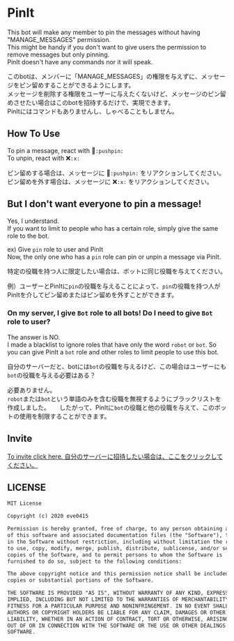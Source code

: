 # PinIt
 This bot will make any member to pin the messages without having "MANAGE_MESSAGES" permission.  
 This might be handy if you don't want to give users the permission to remove messages but only pinning.  
 PinIt doesn't have any commands nor it will speak.  
 
 このbotは、メンバーに「MANAGE_MESSAGES」の権限を与えずに、メッセージをピン留めすることができるようにします。  
 メッセージを削除する権限をユーザーに与えたくないけど、メッセージのピン留めさせたい場合はこのbotを招待するだけで、実現できます。  
 PinItにはコマンドもありませんし、しゃべることもしません。
 
## How To Use
 To pin a message, react with 📌`:pushpin:`  
 To unpin, react with ❌`:x:`  
 
 ピン留めする場合は、メッセージに 📌`:pushpin:` をリアクションしてください。  
 ピン留めを外す場合は、メッセージに ❌`:x:` をリアクションしてください。
 
## But I don't want everyone to pin a message!
 Yes, I understand.  
 If you want to limit to people who has a certain role, simply give the same role to the bot.  
 
 ex) Give `pin` role to user and PinIt  
 Now, the only one who has a `pin` role can pin or unpin a message via PinIt.  
 
 特定の役職を持つ人に限定したい場合は、ボットに同じ役職を与えてください。 
 
 例）ユーザーとPinItに`pin`の役職を与えることによって、`pin`の役職を持つ人がPinItを介してピン留めまたはピン留めを外すことができます。
 
### On my server, I give `Bot` role to all bots! Do I need to give `Bot` role to user?
 The answer is NO.  
 I made a blacklist to ignore roles that have only the word `robot` or `bot`.
 So you can give PinIt a `bot` role and other roles to limit people to use this bot.
 
 自分のサーバーだと、botには`bot`の役職を与えるけど、この場合はユーザーにも`bot`の役職を与える必要はある？　　
 
 必要ありません。  
 `robot`または`bot`という単語のみを含む役職を無視するようにブラックリストを作成しました。 　
  したがって、PinItに`bot`の役職と他の役職を与えて、このボットの使用を制限することができます。

## Invite
 [To invite click here. 自分のサーバーに招待したい場合は、ここをクリックしてください。](https://discord.com/api/oauth2/authorize?client_id=725287176748924968&permissions=73792&scope=bot)

## LICENSE
```txt
MIT License

Copyright (c) 2020 eve0415

Permission is hereby granted, free of charge, to any person obtaining a copy
of this software and associated documentation files (the "Software"), to deal
in the Software without restriction, including without limitation the rights
to use, copy, modify, merge, publish, distribute, sublicense, and/or sell
copies of the Software, and to permit persons to whom the Software is
furnished to do so, subject to the following conditions:

The above copyright notice and this permission notice shall be included in all
copies or substantial portions of the Software.

THE SOFTWARE IS PROVIDED "AS IS", WITHOUT WARRANTY OF ANY KIND, EXPRESS OR
IMPLIED, INCLUDING BUT NOT LIMITED TO THE WARRANTIES OF MERCHANTABILITY,
FITNESS FOR A PARTICULAR PURPOSE AND NONINFRINGEMENT. IN NO EVENT SHALL THE
AUTHORS OR COPYRIGHT HOLDERS BE LIABLE FOR ANY CLAIM, DAMAGES OR OTHER
LIABILITY, WHETHER IN AN ACTION OF CONTRACT, TORT OR OTHERWISE, ARISING FROM,
OUT OF OR IN CONNECTION WITH THE SOFTWARE OR THE USE OR OTHER DEALINGS IN THE
SOFTWARE.
```
